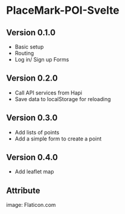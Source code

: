 # PlaceMark-POI-Svelte

## Version 0.1.0
- Basic setup
- Routing
- Log in/ Sign up Forms

## Version 0.2.0
- Call API services from Hapi
- Save data to localStorage for reloading

## Version 0.3.0
- Add lists of points
- Add a simple form to create a point

## Version 0.4.0
- Add leaflet map

## Attribute
image: Flaticon.com